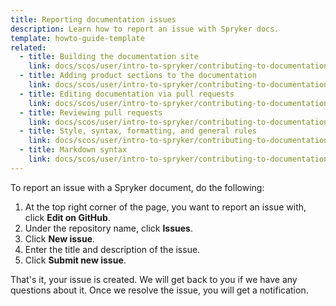 ```yaml
---
title: Reporting documentation issues
description: Learn how to report an issue with Spryker docs.
template: howto-guide-template
related:
  - title: Building the documentation site
    link: docs/scos/user/intro-to-spryker/contributing-to-documentation/building-the-documentation-site.html
  - title: Adding product sections to the documentation
    link: docs/scos/user/intro-to-spryker/contributing-to-documentation/adding-product-sections-to-the-documentation.html
  - title: Editing documentation via pull requests
    link: docs/scos/user/intro-to-spryker/contributing-to-documentation/editing-documentation-via-pull-requests.html
  - title: Reviewing pull requests
    link: docs/scos/user/intro-to-spryker/contributing-to-documentation/reviewing-pull-requests.html
  - title: Style, syntax, formatting, and general rules
    link: docs/scos/user/intro-to-spryker/contributing-to-documentation/style-formatting-general-rules.html
  - title: Markdown syntax
    link: docs/scos/user/intro-to-spryker/contributing-to-documentation/markdown-syntax.html
---
```


To report an issue with a Spryker document, do the following:

1. At the top right corner of the page, you want to report an issue with, click **Edit on GitHub**.
2. Under the repository name, click **Issues**.
3. Click **New issue**.
4. Enter the title and description of the issue.
5. Click **Submit new issue**.

That's it, your issue is created. We will get back to you if we have any questions about it. Once we resolve the issue, you will get a notification.  
